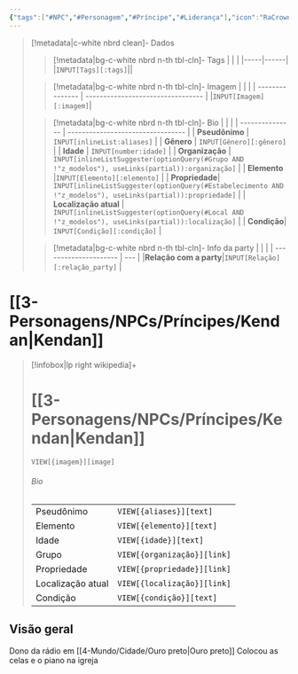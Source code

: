 ```yaml
---
{"tags":["#NPC","#Personagem","#Príncipe","#Liderança"],"icon":"RaCrownOfThorns","iconColor":"white","obsidianUIMode":"preview","obsidianEditingMode":"live","imagem":"z_arquivos/SemImagem.webp","dg-publish":true,"aliases":["Dr Kendan","Dr Riddle","Riddle"],"dg-path":"Ruptura/Kendan.md","permalink":"/Ruptura/Kendan/","dgPassFrontmatter":true,"noteIcon":""}
---
```


> [!metadata|c-white nbrd clean]- Dados
> > [!metadata|bg-c-white nbrd n-th tbl-cln]- Tags
> > |          |            |
> > |-----|------|
> > |`INPUT[Tags][:tags]`||
> 
> > [!metadata|bg-c-white nbrd n-th tbl-cln]- Imagem
> > |                  |                                |
> > | --------------- | --------------------------------- |
> > |`INPUT[Imagem][:imagem]`|
> 
> > [!metadata|bg-c-white nbrd n-th tbl-cln]- Bio
> >|                 |                                   |
>>| --------------- | --------------------------------- |
>>| **Pseudônimo**  | `INPUT[inlineList:aliases]` |
>>| **Gênero**  | `INPUT[Gênero][:gênero]`    |
>>| **Idade**   |  `INPUT[number:idade]`  |
>>| **Organização**   | `INPUT[inlineListSuggester(optionQuery(#Grupo AND !"z_modelos"), useLinks(partial)):organização]` |
>>| **Elemento**   |`INPUT[Elemento][:elemento]` |
>>| **Propriedade**| `INPUT[inlineListSuggester(optionQuery(#Estabelecimento AND !"z_modelos"), useLinks(partial)):propriedade]` |
>>| **Localização atual** | `INPUT[inlineListSuggester(optionQuery(#Local AND !"z_modelos"), useLinks(partial)):localização]` |
>>| **Condição**| `INPUT[Condição][:condição]` |
> 
>>[!metadata|bg-c-white nbrd n-th tbl-cln]- Info da party
>>|                       |     |
>>| --------------------- | --- |
>>|**Relação com a party**|`INPUT[Relação][:relação_party]` |


# [[3-Personagens/NPCs/Príncipes/Kendan\|Kendan]]
> [!infobox|lp right wikipedia]+
> #  [[3-Personagens/NPCs/Príncipes/Kendan\|Kendan]]
> `VIEW[{imagem}][image]`
> ###### Bio
> |  |  |
> | ---- | ---- |
> | Pseudônimo | `VIEW[{aliases}][text]` |
> |Elemento| `VIEW[{elemento}][text]`|
> | Idade | `VIEW[{idade}][text]` |
> |Grupo| `VIEW[{organização}][link]`|
> |Propriedade|`VIEW[{propriedade}][link]`|
> |Localização atual|`VIEW[{localização}][link]`|
> |Condição| `VIEW[{condição}][text]`|

## Visão geral
Dono da rádio em [[4-Mundo/Cidade/Ouro preto\|Ouro preto]]
Colocou as celas e o piano na igreja